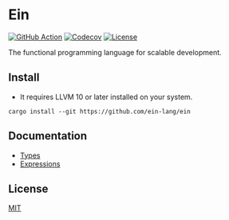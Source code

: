 # Ein

[![GitHub Action](https://img.shields.io/github/workflow/status/ein-lang/ein/test?style=flat-square)](https://github.com/ein-lang/ein/actions)
[![Codecov](https://img.shields.io/codecov/c/github/ein-lang/ein.svg?style=flat-square)](https://codecov.io/gh/ein-lang/ein)
[![License](https://img.shields.io/github/license/ein-lang/ein.svg?style=flat-square)](LICENSE)

The functional programming language for scalable development.

## Install

- It requires LLVM 10 or later installed on your system.

```
cargo install --git https://github.com/ein-lang/ein
```

## Documentation

- [Types](doc/types.md)
- [Expressions](doc/expressions.md)

## License

[MIT](LICENSE)
